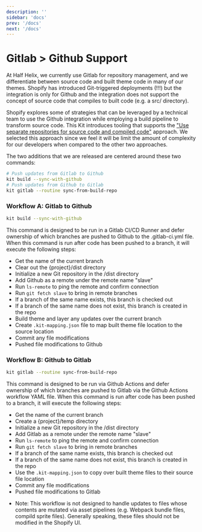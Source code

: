 ```yaml
---
description: ''
sidebar: 'docs'
prev: '/docs'
next: '/docs'
---
```


# Gitlab > Github Support

At Half Helix, we currently use Gitlab for repository management, and we differentiate between source code and built theme code in many of our themes. Shopify has introduced Git-triggered deployments (!!!) but the integration is only for Github and the integration does not support the concept of source code that compiles to built code (e.g. a src/ directory).

Shopify explores some of strategies that can be leveraged by a technical team to use the Github integration while employing a build pipeline to transform source code. This Kit introduces tooling that supports the ["Use separate repositories for source code and compiled code"](https://shopify.dev/themes/best-practices/version-control#use-separate-repositories-for-source-code-and-compiled-code) approach. We selected this approach since we feel it will be limit the amount of complexity for our developers when compared to the other two approaches.

The two additions that we are released are centered around these two commands:

```bash
# Push updates from Gitlab to Github
kit build --sync-with-github
# Push updates from Github to Gitlab
kit gitlab --routine sync-from-build-repo
```

### Workflow A: Gitlab to Github

```bash
kit build --sync-with-github
```

This command is designed to be run in a Gitlab CI/CD Runner and defer ownership of which branches are pushed to Github to the .gitlab-ci.yml file. When this command is run after code has been pushed to a branch, it will execute the following steps:

- Get the name of the current branch
- Clear out the {project}/dist directory
- Initialize a new Git repository in the /dist directory
- Add Github as a remote under the remote name "slave"
- Run `ls-remote` to ping the remote and confirm connection
- Run `git fetch slave` to bring in remote branches
- If a branch of the same name exists, this branch is checked out
- If a branch of the same name does not exist, this branch is created in the repo
- Build theme and layer any updates over the current branch
- Create `.kit-mapping.json` file to map built theme file location to the source location
- Commit any file modifications
- Pushed file modifications to Github

### Workflow B: Github to Gitlab

```bash
kit gitlab --routine sync-from-build-repo
```

This command is designed to be run via Github Actions and defer ownership of which branches are pushed to Gitlab via the Github Actions workflow YAML file. When this command is run after code has been pushed to a branch, it will execute the following steps:

- Get the name of the current branch
- Create a {project}/temp directory
- Initialize a new Git repository in the /dist directory
- Add Gitlab as a remote under the remote name "slave"
- Run `ls-remote` to ping the remote and confirm connection
- Run `git fetch slave` to bring in remote branches
- If a branch of the same name exists, this branch is checked out
- If a branch of the same name does not exist, this branch is created in the repo
- Use the `.kit-mapping.json` to copy over built theme files to their source file location
- Commit any file modifications
- Pushed file modifications to Gitlab

* Note: This workflow is not designed to handle updates to files whose contents are mutated via asset pipelines (e.g. Webpack bundle files, compild sprite files). Generally speaking, these files should not be modified in the Shopify UI.
